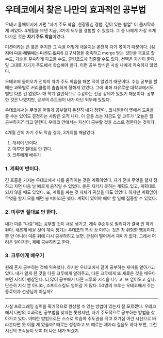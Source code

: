 # 우테코에서 찾은 나만의 효과적인 공부법

우테코 홈페이지에 가면 "자기 주도 학습, 현장중심 경험, 깊이 있는 협업" 이 큼지막하게 써있다. 4개월을 보낸 지금, 3가지 모두를 경험할 수 있었다. 그 중 나에게 가장 크게 다가온 것은 **자기 주도 학습**이었다.

미션이라는 큰 틀은 주지만 그 속을 어떻게 채울지는 온전히 자기 몫이기 때문이다. ~~(심지어 다음 레벨에는 미션도 없다!)~~ 요구사항을 충족하고 merge 받는 것만을 목표로 할 수도, 기술을 깊숙하게 파고들 수도, 클린코드에 집중할 수도 있다. 선택은 자신이 한다. 말 그대로 자기가 주도해서 학습해야 한다. 이런 공부 방식은 사실 나에게 익숙하지 않았다.

우테코에 들어오기 전까지 자기 주도 학습을 해본 적이 없었기 때문이다. 수능 공부를 할 때는 과목별로 커리큘럼이 촘촘하게 정해져 있었다. 그에 비해 자유로운 대학교에서도 별반 다른 건 없었다. 매 학기 일반적으로 수강하는 전공 강의가 있었기 때문이다. 공부한 것은 나였지만, 공부의 주도권이 내가 아닌 외부에 있었다.

우테코에서는 무엇을 어떻게 공부할지 온전히 내가 정한다. 코치분들이 옆에서 도움을 줄 수는 있어도 결정하는 사람은 오직 나다. 이 글을 쓰는 지금도 옆 크루가 '오늘은 뭘 공부하지?' 라고 말한다. 우테코 안에서는 자신이 공부할 것을 스스로 정한다는 것이다.



4개월 간의 자기 주도 학습 결과, 3가지를 깨달았다.

1. 계획이 반이다.
2. 미루면 절대로 안 한다.
3. 크루에게 배우기



### 1. 계획이 반이다.

긴 호흡을 가지는 우테코에서 나를 움직이는 것은 계획이었다. 자기 전에 무엇을 할지 정하고 자면 다음 날 빠르게 움직일 수 있었다. 물론 지키지 못하는 계획도 있고, 계획대로 되지 않을 때도 있었다. 또, 계획을 짜는 것 자체가 귀찮을 때도 있었다. 하지만 계획없이 무엇을 할지 모를 때면 붕 떠버리곤 했다. 계획이 있어야 해야 할 일에 집중할 수 있었다.

### 2. 미루면 절대로 안 한다. 

내가 미룬 "나중"에는 공부할 것이 새로 생기고, 계속 후순위로 밀리다가 결국 안 하게 된다. 새롭게 배울 것이 계속 생기는 우테코의 특성 상 미루는 것은 참 위험한 행동이다. 뿐 만 아니라 미룬 뒤에 다시 공부하려고 보면, 관심이  떨어져서 재미가 없다. 그래서 어려운 일이지만, 제때 공부하려고 한다.

### 3. 크루에게 배우기

원래 혼자 공부하는 것에 익숙했다. 하지만 우테코에서 같이 공부하는 재미를 알아가고 있다. 내가 알게 된 것을 다른 크루에게 알려주고, 다른 크루에게 또 새로운 것을 배우다 보면 지식이 팽창된다. 더 많이 공부해서 다른 크루와 지식을 나누고, 또 얻어오고 싶다. 단순히 지식 뿐 아니라, 소프트스킬도 얻어갈 게 많다. 50명의 크루는 우테코에서 주는 동료이자 선생님이 아닐까?

---

사실 프로그래밍 실력을 획기적으로 향상할 수 있는 방법이 있는지 잘 모르겠다.
우테코에서 나만의 효과적인 공부법을 찾지는 못했지만, 자기 주도적으로 공부하는 방법을 찾아가고 있다.
어떠한 방법으로든 스스로 학습의 주도권을 쥐고 호기심 어린 시선으로 바라본다면 못 이룰 게 있을까?
때로는 성장하고 또 때로는 제자리 걸음도 하다 보면, 그런 시간의 조각들이 모여 더 나은 내가 되겠지.





